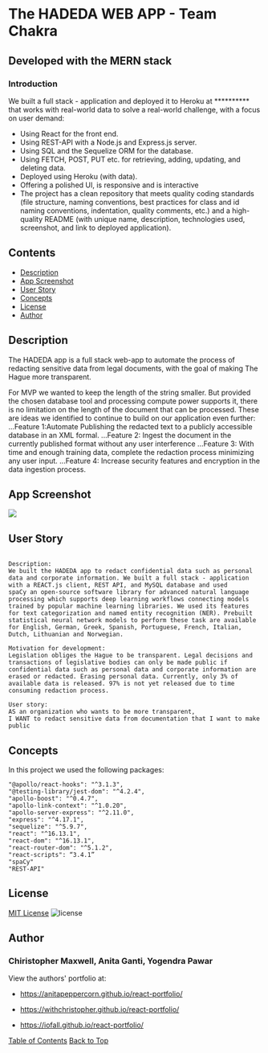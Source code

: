 # The HADEDA WEB APP - Team Chakra
## Developed with the MERN stack
### Introduction


We built a full stack - application and deployed it to Heroku at ********** that works with real-world data to solve a real-world challenge, with a focus on user demand:
- Using React for the front end.
- Using REST-API with a Node.js and Express.js server.
- Using SQL and the Sequelize ORM for the database.
- Using FETCH, POST, PUT etc. for retrieving, adding, updating, and deleting data.
- Deployed using Heroku (with data).
- Offering a polished UI, is responsive and is interactive 
- The project has a clean repository that meets quality coding standards (file structure, naming conventions, best practices for class and id naming conventions, indentation, quality comments, etc.) and a high-quality README (with unique name, description, technologies used, screenshot, and link to deployed application).


## Contents
- [Description](#Description)
- [App Screenshot](#App-Screenshot)
- [User Story](#User-Story)
- [Concepts](#Concepts)
- [License](#License)
- [Author](#Author)

## Description
The HADEDA app is a full stack web-app to automate the process of redacting sensitive data from legal documents, with the goal of making The Hague more transparent.

For MVP we wanted to keep the length of the string smaller. But provided the chosen database tool and processing compute power supports it, there is no limitation on the length of the document that can be processed.
These are ideas we identified to continue to build on our application even further:
...Feature 1:Automate Publishing the redacted text to a publicly accessible database in an XML formal.
...Feature 2: Ingest the document in the currently published format without any user interference
...Feature 3: With time and enough training data, complete the redaction process minimizing any user input.
...Feature 4: Increase security features and encryption in the data ingestion process.

## App Screenshot
![](images/HADEDA.png)


## User Story

```text

Description:
We built the HADEDA app to redact confidential data such as personal data and corporate information. We built a full stack - application with a REACT.js client, REST API, and MySQL database and used spaCy an open-source software library for advanced natural language processing which supports deep learning workflows connecting models trained by popular machine learning libraries. We used its features for text categorization and named entity recognition (NER). Prebuilt statistical neural network models to perform these task are available for English, German, Greek, Spanish, Portuguese, French, Italian, Dutch, Lithuanian and Norwegian.

Motivation for development:
Legislation obliges the Hague to be transparent. Legal decisions and transactions of legislative bodies can only be made public if confidential data such as personal data and corporate information are erased or redacted. Erasing personal data. Currently, only 3% of available data is released. 97% is not yet released due to time consuming redaction process. 

User story:
AS an organization who wants to be more transparent, 
I WANT to redact sensitive data from documentation that I want to make public
```

## Concepts

In this project we used the following packages:
```text
"@apollo/react-hooks": "^3.1.3", 
"@testing-library/jest-dom": "^4.2.4", 
"apollo-boost": "^0.4.7", 
"apollo-link-context": "^1.0.20", 
"apollo-server-express": "^2.11.0",
"express": "^4.17.1", 
"sequelize": "^5.9.7", 
"react": "^16.13.1", 
"react-dom": "^16.13.1", 
"react-router-dom": "^5.1.2", 
"react-scripts": “3.4.1”
"spaCy"
"REST-API"
```

## License
[MIT License](./LICENSE)
![license](https://img.shields.io/badge/License-MIT-blue)

## Author
### Chiristopher Maxwell, Anita Ganti, Yogendra Pawar

View the authors' portfolio at:  
- https://anitapeppercorn.github.io/react-portfolio/

- https://withchristopher.github.io/react-portfolio/

- https://iofall.github.io/react-portfolio/


[Table of Contents](#Contents)
[Back to Top](#HADEDA)



